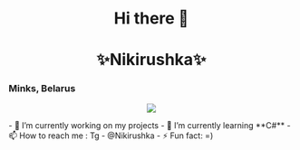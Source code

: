 <h1 align="center">Hi there 👋</h1>
<h1 align="center">✨Nikirushka✨</h1>
<h3 aling="center">Minks, Belarus</h3>
<p align="center"> <img src="https://komarev.com/ghpvc/?username=nikirushka&color=blueviolet" /> </p>
- 🔭 I’m currently working on my projects
- 🌱 I’m currently learning **C#**
- 📫 How to reach me : Tg - @Nikirushka 
- ⚡ Fun fact: =)
